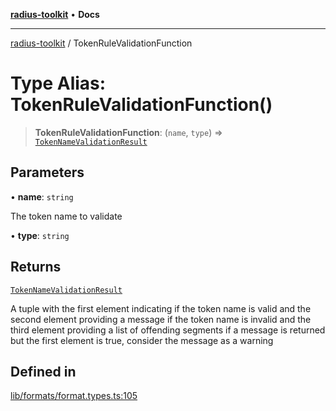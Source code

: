 [**radius-toolkit**](../README.md) • **Docs**

***

[radius-toolkit](../globals.md) / TokenRuleValidationFunction

# Type Alias: TokenRuleValidationFunction()

> **TokenRuleValidationFunction**: (`name`, `type`) => [`TokenNameValidationResult`](TokenNameValidationResult.md)

## Parameters

• **name**: `string`

The token name to validate

• **type**: `string`

## Returns

[`TokenNameValidationResult`](TokenNameValidationResult.md)

A tuple with the first element indicating if the token name is valid
and the second element providing a message if the token name is invalid
and the third element providing a list of offending segments
if a message is returned but the first element is true, consider the message as a warning

## Defined in

[lib/formats/format.types.ts:105](https://github.com/rangle/radius-token-tango/blob/0fa25351e79af51a833bcebadbd83e27a9791a4f/packages/radius-toolkit/src/lib/formats/format.types.ts#L105)
